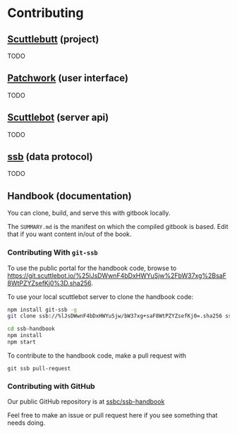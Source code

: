 # Contributing

## [Scuttlebutt](https://scuttlebutt.nz) (project)

TODO

## [Patchwork](https://github.com/ssbc/patchwork) (user interface)

TODO

## [Scuttlebot](https://github.com/ssbc/scuttlebot) (server api)

TODO

## [ssb](https://github.com/ssbc/secure-scuttlebutt) (data protocol)

TODO

## Handbook (documentation)

You can clone, build, and serve this with gitbook locally.

The `SUMMARY.md` is the manifest on which the compiled gitbook is based. Edit that if you want content in/out of the book.

### Contributing With `git-ssb`

To use the public portal for the handbook code, browse to <https://git.scuttlebot.io/%25lJsDWwnF4bDxHWYuSjw%2FbW37xg%2BsaF8WtPZYZsefKj0%3D.sha256>.

To use your local scuttlebot server to clone the handbook code:

```bash
npm install git-ssb -g
git clone ssb://%lJsDWwnF4bDxHWYuSjw/bW37xg+saF8WtPZYZsefKj0=.sha256 ssb-handbook

cd ssb-handbook
npm install
npm start
```

To contribute to the handbook code, make a pull request with

```
git ssb pull-request
```

### Contributing with GitHub

Our public GitHub repository is at [ssbc/ssb-handbook](https://github.com/ssbc/ssb-handbook)

Feel free to make an issue or pull request here if you see something that needs doing.
